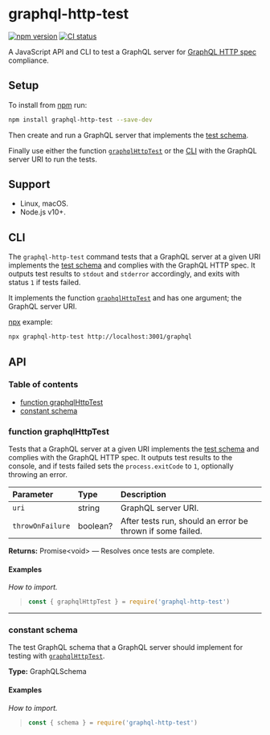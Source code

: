 # graphql-http-test

[![npm version](https://badgen.net/npm/v/graphql-http-test)](https://npm.im/graphql-http-test) [![CI status](https://github.com/jaydenseric/graphql-http-test/workflows/CI/badge.svg)](https://github.com/jaydenseric/graphql-http-test/actions)

A JavaScript API and CLI to test a GraphQL server for [GraphQL HTTP spec](https://github.com/APIs-guru/graphql-over-http) compliance.

## Setup

To install from [npm](https://npmjs.com) run:

```sh
npm install graphql-http-test --save-dev
```

Then create and run a GraphQL server that implements the [test schema](#constant-schema).

Finally use either the function [`graphqlHttpTest`](#function-testgraphqlhttp) or the [CLI](#cli) with the GraphQL server URI to run the tests.

## Support

- Linux, macOS.
- Node.js v10+.

## CLI

The `graphql-http-test` command tests that a GraphQL server at a given URI implements the [test schema](#constant-schema) and complies with the GraphQL HTTP spec. It outputs test results to `stdout` and `stderror` accordingly, and exits with status `1` if tests failed.

It implements the function [`graphqlHttpTest`](#function-testgraphqlhttp) and has one argument; the GraphQL server URI.

[npx](https://npm.im/npx) example:

```sh
npx graphql-http-test http://localhost:3001/graphql
```

## API

### Table of contents

- [function graphqlHttpTest](#function-graphqlhttptest)
- [constant schema](#constant-schema)

### function graphqlHttpTest

Tests that a GraphQL server at a given URI implements the [test schema](#constant-schema) and complies with the GraphQL HTTP spec. It outputs test results to the console, and if tests failed sets the `process.exitCode` to `1`, optionally throwing an error.

| Parameter | Type | Description |
| :-- | :-- | :-- |
| `uri` | string | GraphQL server URI. |
| `throwOnFailure` | boolean? | After tests run, should an error be thrown if some failed. |

**Returns:** Promise&lt;void> — Resolves once tests are complete.

#### Examples

_How to import._

> ```js
> const { graphqlHttpTest } = require('graphql-http-test')
> ```

---

### constant schema

The test GraphQL schema that a GraphQL server should implement for testing with [`graphqlHttpTest`](#function-graphqlhttptest).

**Type:** GraphQLSchema

#### Examples

_How to import._

> ```js
> const { schema } = require('graphql-http-test')
> ```
